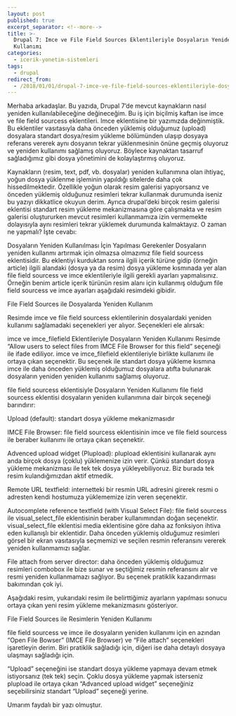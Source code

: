 ```yaml
---
layout: post
published: true
excerpt_separator: <!--more-->
title: >-
  Drupal 7: Imce ve File Field Sources Eklentileriyle Dosyaların Yeniden
  Kullanımı
categories:
  - icerik-yonetim-sistemleri
tags:
  - drupal
redirect_from:
  - /2018/01/01/drupal-7-imce-ve-file-field-sources-eklentileriyle-dosyalarin-yeniden-kullanimi/      
---
```

Merhaba arkadaşlar. Bu yazıda, Drupal 7’de mevcut kaynakların nasıl yeniden kullanılabileceğine değineceğim. Bu iş için biçilmiş kaftan ise imce ve file field sourcess eklentileri. Imce eklentisine bir yazımızda değinmiştik. Bu eklentiler vasıtasıyla daha önceden yüklemiş olduğumuz (upload) dosyalara standart dosya/resim yükleme  bölümünden ulaşıp dosyaya referans vererek aynı dosyanın tekrar yüklenmesinin önüne geçmiş oluyoruz ve yeniden kullanımı sağlamış oluyoruz. Böylece kaynaktan tasarruf sağladığımız gibi dosya yönetimini de kolaylaştırmış oluyoruz.

<!--more-->

Kaynakların (resim, text, pdf, vb. dosyalar) yeniden kullanımına olan ihtiyaç, yoğun dosya yüklenme işleminin yapıldığı sitelerde daha çok hissedilmektedir. Özellikle yoğun olarak resim galerisi yapıyorsanız ve önceden yüklemiş olduğunuz resimleri tekrar kullanmak durumunda iseniz bu yazıyı dikkatlice okuyun derim. Ayrıca drupal‘deki birçok resim galerisi eklentisi standart resim yükleme mekanizmasına göre çalışmakta ve resim galerisi oluştururken mevcut resimleri kullanmamıza izin vermemekte dolayısıyla aynı resimleri tekrar yüklemek durumunda kalmaktayız. O zaman ne yapmalı? İşte cevabı:

Dosyaların Yeniden Kullanılması İçin Yapılması Gerekenler
Dosyaların yeniden kullanmı artırmak için olmazsa olmazımız file field sourcess eklentisidir. Bu eklentiyi kurduktan sonra ilgili içerik türüne gidip (örneğin article) ilgili alandaki (dosya ya da resim) dosya yükleme kısmınada yer alan file field sourcess ve imce eklentileriyle ilgili gerekli ayarları yapmalısınız. Örneğin benim article içerik türünün resim alanı için kullanmış olduğum file field sourcess ve imce ayarları aşağıdaki resimdeki gibidir.

File Field Sources ile Dosyalarda Yeniden Kullanım

Resimde imce ve file field sourcess eklentilerinin dosyalardaki yeniden kullanımı sağlamadaki seçenekleri yer alıyor. Seçenekleri ele alırsak:

imce ve  imce_filefield Eklentileriyle Dosyaların Yeniden Kullanımı
Resimde “Allow users to select files from IMCE File Browser for this field” seçeneği ile ifade ediliyor. imce ve  imce_filefield eklentileriyle birlikte kullanımı ile ortaya çıkan seçenektir. Bu seçenek ile standart dosya yükleme kısmına imce ile daha önceden yüklemiş olduğumuz dosyalara atıfta bulunarak dosyaların yeniden yeniden kullanımı sağlamış oluyoruz.

file field sourcess eklentisiyle Dosyaların Yeniden Kullanımı
file field sourcess eklentisi dosyaların yeniden kullanımına dair birçok seçeneği barındırır:

Upload (default): standart dosya yükleme mekanizmasıdır

IMCE File Browser: file field sourcess eklentisinin imce ve file field sourcess ile beraber kullanımı ile ortaya çıkan seçenektir.

Advenced upload widget (Plupload): plupload eklentisini kullanarak aynı anda birçok dosya (çoklu) yüklemenize izin verir. Çünkü standart dosya yükleme mekanizması ile tek tek dosya yükleyebiliyoruz. Biz burada tek resim kulandığımızdan aktif etmedik.

Remote URL textfield: internetteki bir resmin URL adresini girerek resmi o adresten kendi hostumuza yüklememize izin veren seçenektir.

Autocomplete reference textfield (with Visual Select File): file field sourcess ile visual_select_file eklentisinin beraber kullanımından doğan seçenektir. visual_select_file eklentisi media eklentisine göre daha az fonksiyon ihtiva eden kullanışlı bir eklentidir. Daha önceden yüklemiş olduğumuz resimleri görsel bir ekran vasıtasıyla seçmemizi ve seçilen resmin referansını vererek yeniden kullanmamızı sağlar.

File attach from server director: daha önceden yüklemiş olduğumuz resimleri combobox ile bize sunar ve seçtiğimiz resmin referansını alır ve resmi yeniden kullanmamazı sağlıyor. Bu seçenek pratiklik kazandırması bakımından çok iyi.

Aşağıdaki resim, yukarıdaki resim ile belirttiğimiz ayarların yapılması sonucu ortaya çıkan yeni resim yükleme mekanizmasını gösteriyor.

File Field Sources ile Resimlerin Yeniden Kullanımı

file field sourcess ve  imce ile dosyaların yeniden kullanımı için en azından “Open File Bowser” (IMCE File Browser) ve “File attach” seçenekleri işaretleyin derim. Biri pratiklik sağladığı için, diğeri ise daha detaylı dosyaya ulaşmayı sağladığı için.

“Upload” seçeneğini ise standart dosya yükleme yapmaya devam etmek istiyorsanız (tek tek) seçin. Çoklu dosya yükleme yapmak isterseniz plupload ile ortaya çıkan “Advanced upload widget” seçeneğiniz seçebilirsiniz standart “Upload” seçeneği yerine.

Umarım faydalı bir yazı olmuştur.
